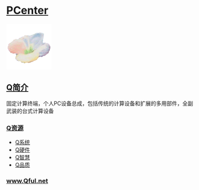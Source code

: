 ﻿# [PCenter](https://github.com/Qful/PCenter) 
[![sites](Qful/qitas.png)](http://www.Qful.net)
## [Q简介](https://github.com/Qful/PCenter) 

固定计算终端，个人PC设备总成，包括传统的计算设备和扩展的多用部件，全副武装的台式计算设备



### [Q资源](https://github.com/Qful/PCenter)

- [Q系统](https://github.com/OS-Q)
- [Q硬件](https://github.com/sochub)
- [Q智慧](https://github.com/tfzoo)
- [Q品质](https://github.com/qitas)

### www.Qful.net
